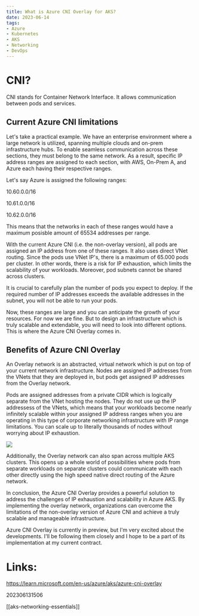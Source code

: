 ```yaml
---
title: What is Azure CNI Overlay for AKS?
date: 2023-06-14
tags:
- Azure
- Kubernetes
- AKS
- Networking
- DevOps
---
```


# CNI?

CNI stands for Container Network Interface. It allows communication between pods and services.

## Current Azure CNI limitations

Let's take a practical example. We have an enterprise environment where a large network is utilized, spanning multiple clouds and on-prem infrastructure hubs. To enable seamless communication across these sections, they must belong to the same network. As a result, specific IP address ranges are assigned to each section, with AWS, On-Prem A, and Azure each having their respective ranges.

Let's say Azure is assigned the following ranges:

10.60.0.0/16

10.61.0.0/16

10.62.0.0/16

This means that the networks in each of these ranges would have a maximum posisble amount of 65534 addresses per range.

With the current Azure CNI (i.e. the non-overlay version), all pods are assigned an IP address from one of these ranges. It also uses direct VNet routing.  Since the pods use VNet IP's, there is a maximum of 65.000 pods per cluster. In other words, there is a risk for IP exhaustion, which limits the scalability of your workloads. Moreover, pod subnets cannot be shared across clusters.

It is crucial to carefully plan the number of pods you expect to deploy. If the required number of IP addresses exceeds the available addresses in the subnet, you will not be able to run your pods.

Now, these ranges are large and you can anticipate the growth of your resources. For now we are fine. But to design an infrastructure which is truly scalable and extendable, you will need to look into different options. This is where the Azure CNI Overlay comes in. 

## Benefits of Azure CNI Overlay

An Overlay network is an abstracted, virtual network which is put on top of your current network infrastructure. Nodes are assigned IP addresses from the VNets that they are deployed in, but pods get assigned IP addresses from the Overlay network.

Pods are assigned addresses from a private CIDR which is logically separate from the VNet hosting the nodes. They do not use up the IP addressess of the VNets, which means that your workloads become nearly infinitely scalable within your assigned IP address ranges when you are operating in this type of corporate networking infrastructure with IP range limitations. You can scale up to literally thousands of nodes without worrying about IP exhaustion.

![](/cnioverlay.png)

Additionally, the Overlay network can also span across multiple AKS clusters. This opens up a whole world of possibilities where pods from separate workloads on separate clusters could communicate with each other directly using the high speed native direct routing of the Azure network.

In conclusion, the Azure CNI Overlay provides a powerful solution to address the challenges of IP exhaustion and scalability in Azure AKS. By implementing the overlay network, organizations can overcome the limitations of the non-overlay version of Azure CNI and achieve a truly scalable and manageable infrastructure.

Azure CNI Overlay is currently in preview, but I'm very excited about the developments. I'll be following them closely and I hope to be a part of its implementation at my current contract.

# Links:

https://learn.microsoft.com/en-us/azure/aks/azure-cni-overlay

202306131506

[[aks-networking-essentials]]
